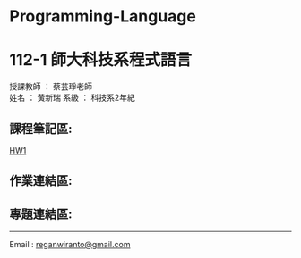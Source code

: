 # Programming-Language
# 112-1 師大科技系程式語言

授課教師 ： 蔡芸琤老師  
姓名 ： 黃新瑞 
系級 ： 科技系2年紀

## 課程筆記區:
[HW1](Homework1.ipynb)
## 作業連結區:
## 專題連結區:

---


Email : reganwiranto@gmail.com
